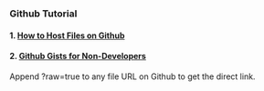 ### Github Tutorial

#### 1. [How to Host Files on Github](http://www.labnol.org/internet/free-file-hosting-github/29092/)

#### 2. [Github Gists for Non-Developers](http://www.labnol.org/internet/github-gist-tutorial/28499/)

Append ?raw=true to any file URL on Github to get the direct link.
